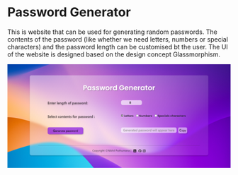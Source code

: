 # Password Generator
This is website that can be used for generating random passwords. The contents of the password (like whether we need letters, numbers or special characters) and the 
password length can be customised bt the user. The UI of the website is designed based on the design concept Glassmorphism.

![Screenshot of the page](https://github.com/nikhilputhumana/password-generator/blob/main/images/password-generator.png)
